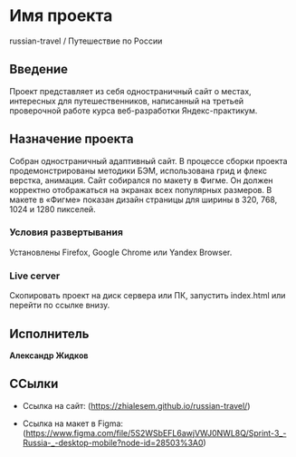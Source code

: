 # Имя проекта

russian-travel / Путешествие по России

## Введение

Проект представляет из себя одностраничный сайт о местах, интересных для путешественников, написанный 
на третьей проверочной работе курса веб-разработки Яндекс-практикум.

## Назначение проекта

Собран одностраничный адаптивный сайт. В процессе сборки проекта продемонстрированы
методики БЭМ, использована грид и флекс верстка, анимация.
Сайт собирался по макету в Фигме. Он должен корректно отображаться на экранах всех популярных размеров. 
В макете в «Фигме» показан дизайн страницы для ширины в 320, 768, 1024 и 1280 пикселей.

### Условия развертывания

Установлены Firefox, Google Chrome или Yandex Browser.

### Live cerver

Скопировать проект на диск сервера или ПК, запустить index.html
или перейти по ссылке внизу.

## Исполнитель

 **Александр Жидков**

 ## ССылки

 * Ссылка на сайт: (https://zhialesem.github.io/russian-travel/)

 * Ссылка на макет в Figma: (https://www.figma.com/file/5S2WSbEFL6awjVWJ0NWL8Q/Sprint-3_-Russia-_-desktop-mobile?node-id=28503%3A0)